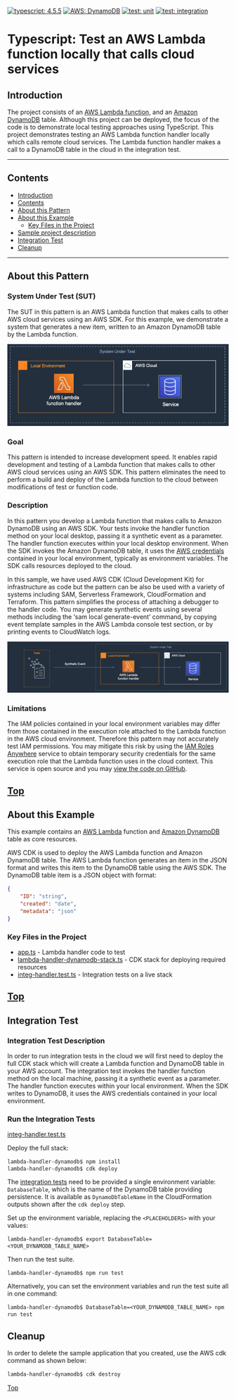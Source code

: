 [![typescript: 4.5.5](https://badgen.net/badge/Built%20With/TypeScript/blue9)](https://badgen.net/badge/Built%20With/TypeScript/blue9)
[![AWS: DynamoDB](https://img.shields.io/badge/AWS-DynamoDB-blueviolet)](https://img.shields.io/badge/AWS-DynamoDB-blueviolet)
[![test: unit](https://img.shields.io/badge/Test-Unit-blue)](https://img.shields.io/badge/Test-Unit-blue)
[![test: integration](https://img.shields.io/badge/Test-Integration-yellow)](https://img.shields.io/badge/Test-Integration-yellow)

# Typescript: Test an AWS Lambda function locally that calls cloud services

## Introduction

The project consists of an [AWS Lambda function](https://aws.amazon.com/lambda/), and an [Amazon DynamoDB](https://aws.amazon.com/dynamodb/) table. Although this project can be deployed, the focus of the code is to demonstrate local testing approaches using TypeScript. This project demonstrates testing an AWS Lambda function handler locally which calls remote cloud services. The Lambda function handler makes a call to a DynamoDB table in the cloud in the integration test. 

---

## Contents

- [Introduction](#introduction)
- [Contents](#contents)
- [About this Pattern](#about-this-pattern)
- [About this Example](#about-this-example)
  - [Key Files in the Project](#key-files-in-the-project)
- [Sample project description](#sample-project-description)
- [Integration Test](#integration-test)
- [Cleanup](#cleanup)

---

## About this Pattern

### System Under Test (SUT)

The SUT in this pattern is an AWS Lambda function that makes calls to other AWS cloud services using an AWS SDK. For this example, we demonstrate a system that generates a new item, written to an Amazon DynamoDB table by the Lambda function.

![System Under Test (SUT)](img/system-under-test.png)

### Goal

This pattern is intended to increase development speed. It enables rapid development and testing of a Lambda function that makes calls to other AWS cloud services using an AWS SDK. This pattern eliminates the need to perform a build and deploy of the Lambda function to the cloud between modifications of test or function code.

### Description

In this pattern you develop a Lambda function that makes calls to Amazon DynamoDB using an AWS SDK. Your tests invoke the handler function method on your local desktop, passing it a synthetic event as a parameter. The handler function executes within your local desktop environment. When the SDK invokes the Amazon DynamoDB table, it uses the [AWS credentials](https://docs.aws.amazon.com/cli/latest/userguide/cli-configure-files.html) contained in your local environment, typically as environment variables. The SDK calls resources deployed to the cloud.

In this sample, we have used AWS CDK (Cloud Development Kit) for infrastructure as code but the pattern can be also be used with a variety of systems including SAM, Serverless Framework, CloudFormation and Terraform. This pattern simplifies the process of attaching a debugger to the handler code. You may generate synthetic events using several methods including the ‘sam local generate-event’ command, by copying event template samples in the AWS Lambda console test section, or by printing events to CloudWatch logs.

![Test Pattern](img/pattern_02_lambda_handler_test.png)

### Limitations

The IAM policies contained in your local environment variables may differ from those contained in the execution role attached to the Lambda function in the AWS cloud environment. Therefore this pattern may not accurately test IAM permissions. You may mitigate this risk by using the [IAM Roles Anywhere](https://docs.aws.amazon.com/rolesanywhere/latest/userguide/introduction.html) service to obtain temporary security credentials for the same execution role that the Lambda function uses in the cloud context. This service is open source and you may [view the code on GitHub](https://github.com/aws/rolesanywhere-credential-helper).

[Top](#contents)
---

## About this Example

This example contains an [AWS Lambda](https://aws.amazon.com/lambda/) function and [Amazon DynamoDB](https://aws.amazon.com/dynamodb/) table as core resources.

AWS CDK is used to deploy the AWS Lambda function and Amazon DynamoDB table. The AWS Lambda function generates an item in the JSON format and writes this item to the DynamoDB table using the AWS SDK. The DynamoDB table item is a JSON object with format:

```json
{
    "ID": "string",
    "created": "date",
    "metadata": "json"
}
```

### Key Files in the Project

  - [app.ts](src/app.ts) - Lambda handler code to test
  - [lambda-handler-dynamodb-stack.ts](lib/lambda-handler-dynamodb-stack.ts) - CDK stack for deploying required resources
  - [integ-handler.test.ts](test/integration/integ-handler.test.ts) - Integration tests on a live stack

[Top](#contents)
---

## Integration Test

### Integration Test Description

In order to run integration tests in the cloud we will first need to deploy the full CDK stack which will create a Lambda function and DynamoDB table in your AWS account. The integration test invokes the handler function method on the local machine, passing it a synthetic event as a parameter. The handler function executes within your local environment. When the SDK writes to DynamoDB, it uses the AWS credentials contained in your local environment.

### Run the Integration Tests

[integ-handler.test.ts](test/integration/integ-handler.test.ts) 

Deploy the full stack:

```shell
lambda-handler-dynamodb$ npm install
lambda-handler-dynamodb$ cdk deploy
```
 
The [integration tests](test/integration/integ-handler.test.ts) need to be provided a single environment variable: `DatabaseTable`, which is the name of the DynamoDB table providing persistence. It is available as `DynamoDbTableName` in the CloudFormation outputs shown after the `cdk deploy` step.

Set up the environment variable, replacing the `<PLACEHOLDERS>` with your values:

```shell
lambda-handler-dynamodb$ export DatabaseTable=<YOUR_DYNAMODB_TABLE_NAME>
```

Then run the test suite.

```shell
lambda-handler-dynamodb$ npm run test
```

Alternatively, you can set the environment variables and run the test suite all in one command:

```shell
lambda-handler-dynamodb$ DatabaseTable=<YOUR_DYNAMODB_TABLE_NAME> npm run test
```

## Cleanup

In order to delete the sample application that you created, use the AWS cdk command as shown below:

```bash
lambda-handler-dynamodb$ cdk destroy
```

[Top](#contents)